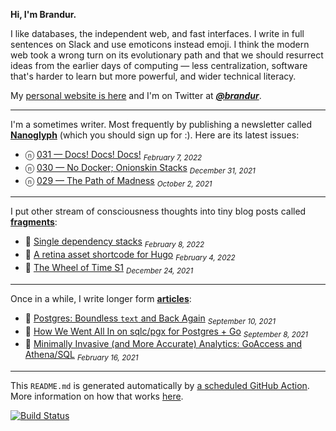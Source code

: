 **Hi, I'm Brandur.**

I like databases, the independent web, and fast interfaces. I write in full sentences on Slack and use emoticons instead emoji. I think the modern web took a wrong turn on its evolutionary path and that we should resurrect ideas from the earlier days of computing — less centralization, software that's harder to learn but more powerful, and wider technical literacy.

My [personal website is here](https://brandur.org) and I'm on Twitter at [***@brandur***](https://twitter.com/brandur).

---

I'm a sometimes writer. Most frequently by publishing a newsletter called [**Nanoglyph**](https://brandur.org/newsletter#nanoglyph) (which you should sign up for :). Here are its latest issues:

* ⓝ [031 — Docs! Docs! Docs!](https://brandur.org/nanoglyphs/031-api-docs) <sub><em>February 7, 2022</em></sub>
* ⓝ [030 — No Docker; Onionskin Stacks](https://brandur.org/nanoglyphs/030-onionskin) <sub><em>December 31, 2021</em></sub>
* ⓝ [029 — The Path of Madness](https://brandur.org/nanoglyphs/029-path-of-madness) <sub><em>October 2, 2021</em></sub>

---

I put other stream of consciousness thoughts into tiny blog posts called [**fragments**](https://brandur.org/fragments):

* 🐚 [Single dependency stacks](https://brandur.org/fragments/single-dependency-stacks) <sub><em>February 8, 2022</em></sub>
* 🐚 [A retina asset shortcode for Hugo](https://brandur.org/fragments/hugo-retina-shortcode) <sub><em>February 4, 2022</em></sub>
* 🐚 [The Wheel of Time S1](https://brandur.org/fragments/wheel-of-time-s1) <sub><em>December 24, 2021</em></sub>

---

Once in a while, I write longer form [**articles**](https://brandur.org/articles):

* 📖 [Postgres: Boundless `text` and Back Again](https://brandur.org/text) <sub><em>September 10, 2021</em></sub>
* 📖 [How We Went All In on sqlc/pgx for Postgres + Go](https://brandur.org/sqlc) <sub><em>September 8, 2021</em></sub>
* 📖 [Minimally Invasive (and More Accurate) Analytics: GoAccess and Athena/SQL](https://brandur.org/minimal-analytics) <sub><em>February 16, 2021</em></sub>

---

This `README.md` is generated automatically by [a scheduled GitHub Action](https://github.com/brandur/brandur/blob/master/.github/workflows/ci.yml). More information on how that works [here](https://brandur.org/fragments/self-updating-github-readme).

[![Build Status](https://github.com/brandur/brandur/workflows/brandur%20CI/badge.svg)](https://github.com/brandur/brandur/actions)
